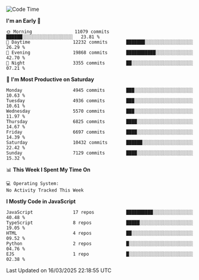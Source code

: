 <!--START_SECTION:waka-->
![Code Time](http://img.shields.io/badge/Code%20Time-3%2C498%20hrs%2059%20mins-blue)

**I'm an Early 🐤** 

```text
🌞 Morning                11079 commits       ██████░░░░░░░░░░░░░░░░░░░   23.81 % 
🌆 Daytime                12232 commits       ███████░░░░░░░░░░░░░░░░░░   26.29 % 
🌃 Evening                19868 commits       ███████████░░░░░░░░░░░░░░   42.70 % 
🌙 Night                  3355 commits        ██░░░░░░░░░░░░░░░░░░░░░░░   07.21 % 
```
📅 **I'm Most Productive on Saturday** 

```text
Monday                   4945 commits        ███░░░░░░░░░░░░░░░░░░░░░░   10.63 % 
Tuesday                  4936 commits        ███░░░░░░░░░░░░░░░░░░░░░░   10.61 % 
Wednesday                5570 commits        ███░░░░░░░░░░░░░░░░░░░░░░   11.97 % 
Thursday                 6825 commits        ████░░░░░░░░░░░░░░░░░░░░░   14.67 % 
Friday                   6697 commits        ████░░░░░░░░░░░░░░░░░░░░░   14.39 % 
Saturday                 10432 commits       ██████░░░░░░░░░░░░░░░░░░░   22.42 % 
Sunday                   7129 commits        ████░░░░░░░░░░░░░░░░░░░░░   15.32 % 
```


📊 **This Week I Spent My Time On** 

```text
💻 Operating System: 
No Activity Tracked This Week
```

**I Mostly Code in JavaScript** 

```text
JavaScript               17 repos            ██████████░░░░░░░░░░░░░░░   40.48 % 
TypeScript               8 repos             █████░░░░░░░░░░░░░░░░░░░░   19.05 % 
HTML                     4 repos             ██░░░░░░░░░░░░░░░░░░░░░░░   09.52 % 
Python                   2 repos             █░░░░░░░░░░░░░░░░░░░░░░░░   04.76 % 
EJS                      1 repo              █░░░░░░░░░░░░░░░░░░░░░░░░   02.38 % 
```




 Last Updated on 16/03/2025 22:18:55 UTC
<!--END_SECTION:waka-->

<!--
**likaiqiang/likaiqiang** is a ✨ _special_ ✨ repository because its `README.md` (this file) appears on your GitHub profile.

Here are some ideas to get you started:

- 🔭 I’m currently working on ...
- 🌱 I’m currently learning ...
- 👯 I’m looking to collaborate on ...
- 🤔 I’m looking for help with ...
- 💬 Ask me about ...
- 📫 How to reach me: ...
- 😄 Pronouns: ...
- ⚡ Fun fact: ...
-->
